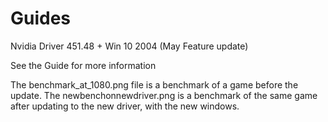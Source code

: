# Guides

Nvidia Driver 451.48
+
Win 10 2004 (May Feature update)


See the Guide for more information



The benchmark_at_1080.png file is a benchmark of a game before the update.
The newbenchonnewdriver.png is a benchmark of the same game after updating to the new driver, with the new windows.
